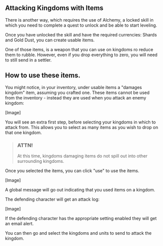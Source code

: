 ## Attacking Kingdoms with Items

There is another way, which requires the use of Alchemy, a locked skill in which you need to complete a quest 
to unlock and be able to start leveling.

Once you have unlocked the skill and have the required currencies: Shards and Gold Dust, you can create usable items.

One of those items, is a weapon that you can use on kingdoms ro reduce them to rubble. However, even if you drop everything
to zero, you will need to still send in a settler.

## How to use these items.

You might notice, in your inventory, under usable items a "damages kingdom" item, assuming you crafted one. These items cannot be used
from the inventory - instead they are used when you attack an enemy kingdom:

[Image]

You will see an extra first step, before selecting your kingdoms in which to attack from. This allows you to select as many items
as you wish to drop on that one kingdom.

> ### ATTN!
> 
> At this time, kingdoms damaging items do not spill out into other surrounding kingdoms.

Once you selected the items, you can click "use" to use the items.

[Image]

A global message will go out indicating that you used items on a kingdom. 

The defending character will get an attack log:

[Image]

If the defending character has the appropriate setting enabled they will get an email alert.

You can then go and select the kingdoms and units to send to attack the kingdom.
